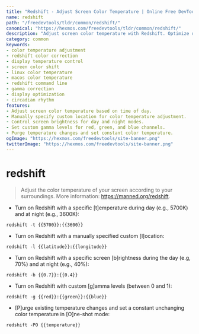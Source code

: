 ```yaml
---
title: "Redshift - Adjust Screen Color Temperature | Online Free DevTools by Hexmos"
name: redshift
path: "/freedevtools/tldr/common/redshift/"
canonical: "https://hexmos.com/freedevtools/tldr/common/redshift/"
description: "Adjust screen color temperature with Redshift. Optimize display for day and night viewing on Linux, macOS, and other platforms. Free online tool, no registration required."
category: common
keywords:
- color temperature adjustment
- redshift color correction
- display temperature control
- screen color shift
- linux color temperature
- macos color temperature
- redshift command line
- gamma correction
- display optimization
- circadian rhythm
features:
- Adjust screen color temperature based on time of day.
- Manually specify custom location for color temperature adjustment.
- Control screen brightness for day and night modes.
- Set custom gamma levels for red, green, and blue channels.
- Purge temperature changes and set constant color temperature.
ogImage: "https://hexmos.com/freedevtools/site-banner.png"
twitterImage: "https://hexmos.com/freedevtools/site-banner.png"
---
```


# redshift

> Adjust the color temperature of your screen according to your surroundings.
> More information: <https://manned.org/redshift>.

- Turn on Redshift with a specific [t]emperature during day (e.g., 5700K) and at night (e.g., 3600K):

`redshift -t {{5700}}:{{3600}}`

- Turn on Redshift with a manually specified custom [l]ocation:

`redshift -l {{latitude}}:{{longitude}}`

- Turn on Redshift with a specific screen [b]rightness during the day (e.g, 70%) and at night (e.g., 40%):

`redshift -b {{0.7}}:{{0.4}}`

- Turn on Redshift with custom [g]amma levels (between 0 and 1):

`redshift -g {{red}}:{{green}}:{{blue}}`

- [P]urge existing temperature changes and set a constant unchanging color temperature in [O]ne-shot mode:

`redshift -PO {{temperature}}`
